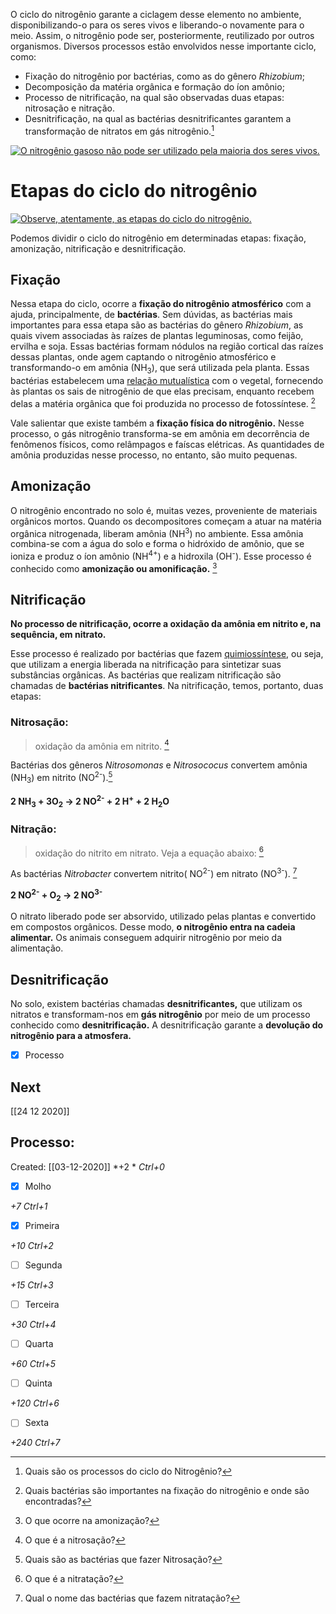 O ciclo do nitrogênio garante a ciclagem desse elemento no ambiente, disponibilizando-o para os seres vivos e liberando-o novamente para o meio. Assim, o nitrogênio pode ser, posteriormente, reutilizado por outros organismos. Diversos processos estão envolvidos nesse importante ciclo, como:

+   Fixação do nitrogênio por bactérias, como as do gênero *Rhizobium*;
+   Decomposição da matéria orgânica e formação do íon amônio;
+   Processo de nitrificação, na qual são observadas duas etapas: nitrosação e nitração.
+ Desnitrificação, na qual as bactérias desnitrificantes garantem a transformação de nitratos em gás nitrogênio.[^728403]

[^728403]: Quais são os processos do ciclo do Nitrogênio?


[![O nitrogênio gasoso não pode ser utilizado pela maioria dos seres vivos.](https://s1.static.brasilescola.uol.com.br/img/2018/10/nitrogenio-gasoso.jpg)](https://brasilescola.uol.com.br/biologia/ciclo-nitrogenio.htm# "Molécula do nitrogênio gasoso")  

# Etapas do ciclo do nitrogênio

[![Observe, atentamente, as etapas do ciclo do nitrogênio.](https://s3.static.brasilescola.uol.com.br/img/2018/10/etapas-do-ciclo-nitrogenio.jpg)](https://brasilescola.uol.com.br/biologia/ciclo-nitrogenio.htm# "Etapas do ciclo do nitrogênio")  

Podemos dividir o ciclo do nitrogênio em determinadas etapas: fixação, amonização, nitrificação e desnitrificação.

## Fixação

Nessa etapa do ciclo, ocorre a **fixação do nitrogênio atmosférico** com a ajuda, principalmente, de **bactérias**. Sem dúvidas, as bactérias mais importantes para essa etapa são as bactérias do gênero *Rhizobium*, as quais vivem associadas às raízes de plantas leguminosas, como feijão, ervilha e soja. Essas bactérias formam nódulos na região cortical das raízes dessas plantas, onde agem captando o nitrogênio atmosférico e transformando-o em amônia (NH<sub>3</sub>), que será utilizada pela planta. Essas bactérias estabelecem uma [relação mutualística](https://brasilescola.uol.com.br/biologia/mutualismo.htm) com o vegetal, fornecendo às plantas os sais de nitrogênio de que elas precisam, enquanto recebem delas a matéria orgânica que foi produzida no processo de fotossíntese. [^187942]

[^187942]: Quais bactérias são importantes na fixação do nitrogênio e onde são encontradas?

Vale salientar que existe também a **fixação física do nitrogênio.** Nesse processo, o gás nitrogênio transforma-se em amônia em decorrência de fenômenos físicos, como relâmpagos e faíscas elétricas. As quantidades de amônia produzidas nesse processo, no entanto, são muito pequenas.

## Amonização

O nitrogênio encontrado no solo é, muitas vezes, proveniente de materiais orgânicos mortos. Quando os decompositores começam a atuar na matéria orgânica nitrogenada, liberam amônia (NH<sup>3</sup>) no ambiente. Essa amônia combina-se com a água do solo e forma o hidróxido de amônio, que se ioniza e produz o íon amônio (NH<sup>4+</sup>) e a hidroxila (OH<sup>-</sup>). Esse processo é conhecido como **amonização ou amonificação.** [^971197]

[^971197]: O que ocorre na amonização?


## Nitrificação

**No processo de nitrificação, ocorre a oxidação da amônia em nitrito e, na sequência, em nitrato.** 

Esse processo é realizado por bactérias que fazem [quimiossíntese](https://brasilescola.uol.com.br/biologia/quimiossintese.htm), ou seja, que utilizam a energia liberada na nitrificação para sintetizar suas substâncias orgânicas. As bactérias que realizam nitrificação são chamadas de **bactérias nitrificantes**. Na nitrificação, temos, portanto, duas etapas:

### Nitrosação:

> oxidação da amônia em nitrito. [^842458]

[^842458]: O que é a nitrosação?


Bactérias dos gêneros *Nitrosomonas* e *Nitrosococus* convertem amônia (NH<sub>3</sub>) em nitrito (NO<sup>2-</sup>).[^202200]

[^202200]: Quais são as bactérias que fazer Nitrosação?


**2 NH<sub>3</sub> + 3O<sub>2</sub> → 2 NO<sup>2-</sup> + 2 H<sup>+</sup> + 2 H<sub>2</sub>O**

### Nitração:
> oxidação do nitrito em nitrato. Veja a equação abaixo: [^779852]

[^779852]: O que é a nitratação?

    
As bactérias *Nitrobacter* convertem nitrito( NO<sup>2-</sup>) em nitrato (NO<sup>3-</sup>). [^881637]

[^881637]: Qual o nome das bactérias que fazem nitratação?


**2 NO<sup>2-</sup> + O<sub>2</sub> → 2 NO<sup>3-</sup>**

O nitrato liberado pode ser absorvido, utilizado pelas plantas e convertido em compostos orgânicos. Desse modo, **o nitrogênio entra na cadeia alimentar.** Os animais conseguem adquirir nitrogênio por meio da alimentação.

## Desnitrificação

No solo, existem bactérias chamadas **desnitrificantes,** que utilizam os nitratos e transformam-nos em **gás nitrogênio** por meio de um processo conhecido como **desnitrificação.** A desnitrificação garante a **devolução do nitrogênio para a atmosfera.** 

- [x] Processo

## Next
[[24 12 2020]]
## Processo:
Created: [[03-12-2020]]
*+2 *  *Ctrl+0*
- [x] Molho  

*+7*  *Ctrl+1*

- [x] Primeira 

*+10*  *Ctrl+2*

- [ ] Segunda

*+15*  *Ctrl+3*

- [ ] Terceira 

*+30*  *Ctrl+4*

- [ ] Quarta 

*+60*  *Ctrl+5*

- [ ] Quinta 

*+120*  *Ctrl+6*

- [ ] Sexta 

*+240*  *Ctrl+7*
